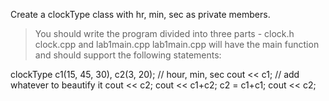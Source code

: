 Create a clockType class with hr, min, sec as private members.  
> You should write the program divided into three parts -  clock.h clock.cpp and lab1main.cpp lab1main.cpp will have the main function and should support the following statements:
 
clockType c1(15, 45, 30), c2(3, 20);  // hour, min, sec
cout << c1;   // add whatever to beautify it
cout << c2;
cout << c1+c2;
c2 = c1+c1;
cout << c2;
